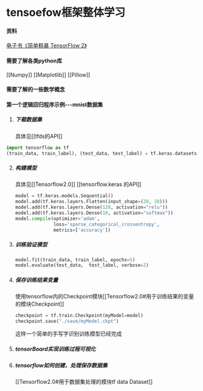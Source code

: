  

# tensoefow框架整体学习

#### 资料

[电子书《简单粗暴 TensorFlow 2》](https://tf.wiki/zh_hans/basic/models.html) 

#### 需要了解各类python库
[[Numpy]]
[[Matplotlib]]
[[Pillow]]

#### 需要了解的一些数学概念



#### 第一个逻辑回归程序示例---mnist数据集

1. ##### 下载数据集
    具体见[[tfds的API]]

  ```python
  import tensorflow as tf
  (train_data, train_label), (test_data, test_label) = tf.keras.datasets.mnist.load_data()
  ```

2. ##### 构建模型

   具体见[[Tensorflow2.0]] [[tensorflow.keras 的API]]
   
   ```python
   model = tf.keras.models.Sequential()
   model.add(tf.keras.layers.Flatten(input_shape=(28, 28)))
   model.add(tf.keras.layers.Dense(128, activation="relu"))
   model.add(tf.keras.layers.Dense(10, activation="softmax"))
   model.compile(optimizer='adam',
                 loss='sparse_categorical_crossentropy',
                 metrics=['accuracy'])
   ```
   
3. ##### 训练验证模型

   ```python
   model.fit(train_data, train_label, epochs=5)
   model.evaluate(test_data,  test_label, verbose=2)
   ```
   
4. ##### 保存训练结果变量

   使用tensorflow内的Checkpoint模块[[Tensorflow2.0#用于训练结果的变量的模块Checkpoint]]

   ```python
   checkpoint = tf.train.Checkpoint(myModel=model)
   checkpoint.save("./save/myModel.ckpt")
   ```
   
   这样一个简单的手写字识别训练模型已经完成
   
5. ##### tensorBoard实现训练过程可视化

6. ##### tensorflow如何创建，处理保存数据集

   [[Tensorflow2.0#用于数据集处理的模块tf data Dataset]]

   







